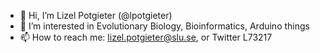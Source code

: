 - 👋 Hi, I’m Lizel Potgieter (@lpotgieter)
- 👀 I’m interested in Evolutionary Biology, Bioinformatics, Arduino things
- 📫 How to reach me: lizel.potgieter@slu.se, or Twitter L73217

<!---
lpotgieter/lpotgieter is a ✨ special ✨ repository because its `README.md` (this file) appears on your GitHub profile.
You can click the Preview link to take a look at your changes.
--->
